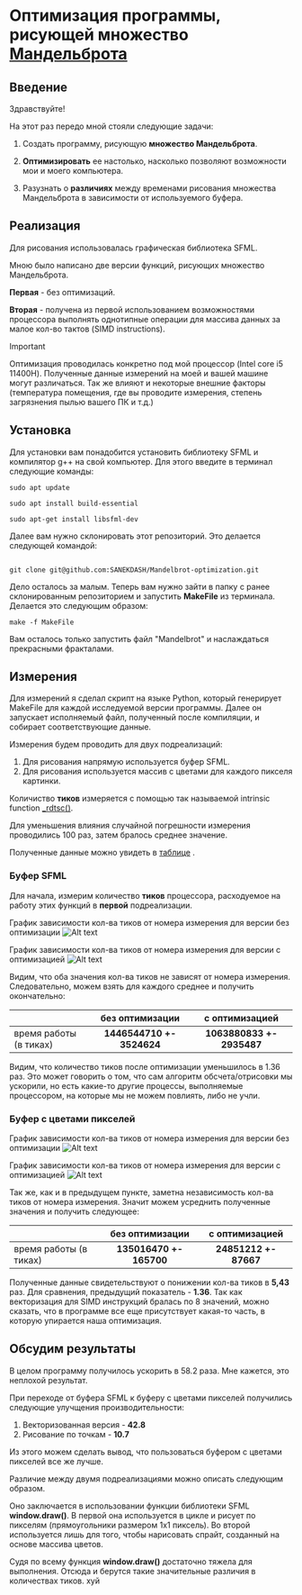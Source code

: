 # Оптимизация программы, рисующей множество [Мандельброта](https://ru.wikipedia.org/wiki/%D0%9C%D0%BD%D0%BE%D0%B6%D0%B5%D1%81%D1%82%D0%B2%D0%BE_%D0%9C%D0%B0%D0%BD%D0%B4%D0%B5%D0%BB%D1%8C%D0%B1%D1%80%D0%BE%D1%82%D0%B0)

## Введение

Здравствуйте!

На этот раз передо мной стояли следующие задачи:
1) Создать программу, рисующую __множество Мандельброта__.

2) __Оптимизировать__ ее настолько, насколько позволяют возможности мои и моего компьютера.

3) Разузнать о __различиях__ между временами рисования множества Мандельброта в зависимости от используемого буфера.

## Реализация
Для рисования использовалась графическая библиотека SFML.


Мною было написано две версии функций, рисующих множество Мандельброта.

__Первая__ - без оптимизаций.

__Вторая__ - получена из первой использованием возможностями процессора выполнять однотипные операции для массива данных за малое кол-во тактов (SIMD instructions).

> [!IMPORTANT]
> Оптимизация проводилась конкретно под мой процессор (Intel core i5 11400H).
> Полученные данные измерений на моей и вашей машине могут различаться.
> Так же влияют и некоторые внешние факторы (температура помещения,
> где вы проводите измерения, степень загрязнения пылью вашего ПК и т.д.)

## Установка
Для установки вам понадобится установить библиотеку SFML и компилятор g++ на свой компьютер.
Для этого введите в терминал следующие команды:

```shell
sudo apt update

sudo apt install build-essential

sudo apt-get install libsfml-dev
```

Далее вам нужно склонировать этот репозиторий. Это делается следующей
командой:

```shell

git clone git@github.com:SANEKDASH/Mandelbrot-optimization.git

```

Дело осталось за малым. Теперь вам нужно зайти в папку с ранее склонированным репозиторием и запустить __MakeFile__ из терминала.
Делается это следующим образом:

```shell
make -f MakeFile
```

Вам осталось только запустить файл "Mandelbrot" и наслаждаться прекрасными
фракталами.

## Измерения
Для измерений я сделал скрипт на языке Python, который генерирует MakeFile для каждой исследуемой версии программы.
Далее он запускает исполняемый файл, полученный после компиляции, и собирает соответствующие данные.

Измерения будем проводить для двух подреализаций:
1) Для рисования напрямую используется буфер SFML.
2) Для рисования используется массив с цветами для каждого пикселя картинки.

Количиство __тиков__ измеряется с помощью так называемой intrinsic function [_rdtsc()](https://www.laruence.com/sse/#expand=9,1012,94,12,15,2580,3946,12,13,14,124,4932,124,4930,4980,3931,5023,744,5730,743,744,4546,4545&text=__int64%20_rdtsc%20(void)).

Для уменьшения влияния случайной погрешности измерения проводились 100 раз, затем бралось среднее значение.

Полученные данные можно увидеть в [таблице](https://docs.google.com/spreadsheets/d/1AN8wLIET6k-PCWs7dYyGhULIfOBxHbarKt0lwydywe8/edit?usp=sharing) .

### Буфер SFML

Для начала, измерим количество __тиков__ процессора, расходуемое на работу этих функций в
__первой__ подреализации.

График зависимости кол-ва тиков от номера измерения
для версии без оптимизации
![Alt text](https://github.com/SANEKDASH/Mandelbrot-optimization/blob/main/readme_src/auto_mandelbrot_graph2.png)


График зависимости кол-ва тиков от номера измерения
для версии с оптимизацией
![Alt text](https://github.com/SANEKDASH/Mandelbrot-optimization/blob/main/readme_src/auto_mandelbrot_graph3.png)

Видим, что оба значения кол-ва тиков не зависят от номера измерения. Следовательно, можем взять для каждого среднее и получить окончательно:

|              |    без оптимизации     |     с оптимизацией     |
|--------------|:----------------------:|:----------------------:|
|время работы (в тиках)|__1446544710 +- 3524624__|__1063880833 +- 2935487__|

Видим, что количество тиков после оптимизации уменьшилось в 1.36 раз. Это может говорить о том, что сам алгоритм обсчета/отрисовки мы ускорили, но есть какие-то другие процессы, выполняемые процессором, на которые мы не можем повлиять, либо не учли.

### Буфер с цветами пикселей
График зависимости кол-ва тиков от номера измерения
для версии без оптимизации
![Alt text](https://github.com/SANEKDASH/Mandelbrot-optimization/blob/main/readme_src/auto_mandelbrot_graph0.png)


График зависимости кол-ва тиков от номера измерения
для версии с оптимизацией
![Alt text](https://github.com/SANEKDASH/Mandelbrot-optimization/blob/main/readme_src/auto_mandelbrot_graph1.png)

Так же, как и в предыдущем пункте, заметна независимость кол-ва тиков от номера измерения. Значит можем усреднить полученные значения и получить следующее:

|              |    без оптимизации     |     с оптимизацией     |
|--------------|:----------------------:|:----------------------:|
|время работы (в тиках)|__135016470  +- 165700__|__24851212 +- 87667__|



Полученные данные свидетельствуют о понижении кол-ва тиков в __5,43__ раз.
Для сравнения, предыдущий показатель - __1.36__.
Так как векторизация для SIMD инструкций бралась по 8 значений, можно сказать,
что в программе все еще присутствует какая-то часть, в которую упирается наша оптимизация.


## Обсудим результаты

В целом программу получилось ускорить в 58.2 раза.
Мне кажется, это неплохой результат.

При переходе от буфера SFML к буферу с цветами пикселей получились следующие улучщения производительности:
1) Векторизованная версия - __42.8__
2) Рисование по точкам - __10.7__

Из этого можем сделать вывод, что пользоваться буфером с цветами пикселей все же лучше.

Различие между двумя подреализациями можно описать следующим образом.

Оно заключается в использовании функции библиотеки SFML __window.draw()__.
В первой она используется в цикле и рисует по пикселям (прямоугольники размером 1x1 пиксель).
Во второй используется лишь для того, чтобы нарисовать спрайт, созданный на основе массива цветов.

Судя по всему функция __window.draw()__ достаточно тяжела для выполнения.
Отсюда и берутся такие значительные различия в количествах тиков. хуй

